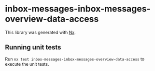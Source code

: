# inbox-messages-inbox-messages-overview-data-access

This library was generated with [Nx](https://nx.dev).

## Running unit tests

Run `nx test inbox-messages-inbox-messages-overview-data-access` to execute the unit tests.
